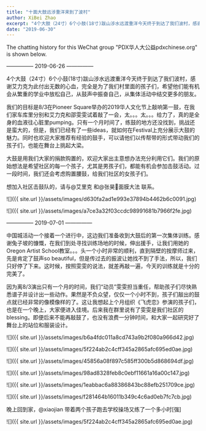 ```yaml
---
title: "十面大鼓远涉重洋来到了波村"
author: XiBei Zhao
excerpt: "4个大鼓（24寸）6个小鼓(18寸)跋山涉水远渡重洋今天终于到达了我们波村，感谢艾力克为此付出无数的心血，完全是为了我们村里面的孩子们，希望他们能有机会从繁重的学业中放松自己，从鼓声中振奋自己，从集体活动中结交更多的朋友。我们的目标是8/3在Pioneer Square举办的2019华人文化节上敲响第一鼓。"
date: "2019-06-30"
---
```


The chatting history for this WeChat group "PDX华人大公益pdxchinese.org" is shown below.

—————  2019-06-26  —————

4个大鼓（24寸）6个小鼓(18寸)跋山涉水远渡重洋今天终于到达了我们波村，感谢艾力克为此付出无数的心血，完全是为了我们村里面的孩子们，希望他们能有机会从繁重的学业中放松自己，从鼓声中振奋自己，从集体活动中结交更多的朋友。

我们的目标是8/3在Pioneer Square举办的2019华人文化节上敲响第一鼓，在我们家车库里分别和艾力克和邵雯雯试着敲了一会，太。。。太。。。给力了，真的是全身的血液往心脏里pumping。只有一个月时间了，练鼓的地方还没找到，挑战还是蛮大的，但是，我们已经有了一些ideas，就如何在Festival上充分展示大鼓的魅力。同时也欢迎大家推荐有经验的鼓手，可以请他们以传帮带的形式带动我们的孩子们，也能在舞台上挑起大梁。

大鼓是用我们大家的捐款购置的，欢迎大家出主意想办法充分利用它们。我们的原始想法是希望社区的每一个孩子，尤其是男孩子们，都能有机会参加击鼓活动。过一段时间，我们还会考虑购置腰鼓，给我们社区的女孩子们。

想加入社区击鼓队的，请与@艾里克 和@张昊🦁面膜大法 联系。

![]({{ site.url }}/assets/images/d630fa2ad1e993e37894b4462b6c0091.jpg)

![]({{ site.url }}/assets/images/a7ce3a32f03ccdc98991681b7966f2fe.jpg)

—————  2019-07-01  —————

中国城活动一个接着一个进行中，这边我们准备收到大鼓后的第一次集体训练。感谢兔子坡的慷慨，在我们到处寻找训练场地的时候，伸出援手，让我们用她的Oregon Artist School教室。。。头一个小时非常的顺利，直到隔壁的按摩师过来，先是肯定了鼓声so beautiful，但是传过去的振波让她找不到了手法，所以，我们只好停了下来。这时候，按照雯雯的说法，就差再敲一遍，今天的训练就是十分的完美了。

因为离8/3演出只有一个月的时间，我们“动员”雯雯担当重任，帮助孩子们尽快熟悉谱子并设计出一些动作。果然是不负众望，仅仅一个小时不到，孩子们敲出的鼓点就已经非常的像模像样的了。这让我想起上个月组织《飞虎恋》参演的孩子们，也是在一个晚上，大家便进入佳境。后来我在群里说有了雯雯是我们社区的blessing。即便后来不能再敲鼓了，也没有浪费一分钟时间，和大家一起研究好了舞台上的站位和服装设计。

![]({{ site.url }}/assets/images/b6a4fdc011a8cd743a9b2f080a966d42.jpg)

![]({{ site.url }}/assets/images/5f224ab2c4cff345a2865afc695ed0ae.jpg)

![]({{ site.url }}/assets/images/45856a08f897c585ff300b5d868694df.jpg)

![]({{ site.url }}/assets/images/98ad8328feb8c0ebf11661a16a00c147.jpg)

![]({{ site.url }}/assets/images/1eabbac6a88386843bc88efb251709ce.jpg)

![]({{ site.url }}/assets/images/f281464b16011b349c4c6ad0eb7fc7cb.jpg)

晚上回到家，@xiaojian 带着两个孩子跑去学校操场又练了一个多小时[强]

![]({{ site.url }}/assets/images/5f224ab2c4cff345a2865afc695ed0ae.jpg)
